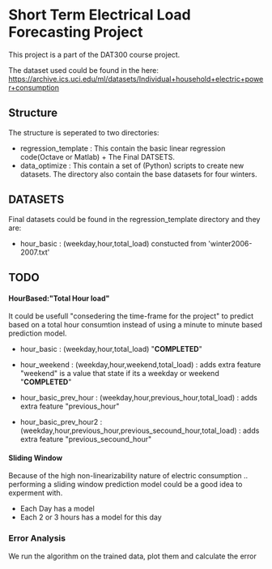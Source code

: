 # Short Term Electrical Load Forecasting Project
This project is a part of the DAT300 course project.

The dataset used could be found in the here:
<https://archive.ics.uci.edu/ml/datasets/Individual+household+electric+power+consumption>

## Structure
The structure is seperated to two directories:
- regression_template : This contain the basic linear regression code(Octave or Matlab) + The Final DATSETS.
- data_optimize : This contain a set of (Python) scripts to create new datasets. The directory also contain the base datasets for four winters.


## DATASETS
Final datasets could be found in the regression_template directory and they are:
- hour_basic : (weekday,hour,total_load) constucted from 'winter2006-2007.txt'

## TODO

#### HourBased:"Total Hour load"
It could be usefull "consedering the time-frame for the project" to predict based on a total hour consumtion instead of using a minute to minute based prediction model.
- hour_basic : (weekday,hour,total_load)   "**COMPLETED**"
- hour_weekend : (weekday,hour,weekend,total_load) : adds extra feature "weekend" is a value that state if its a weekday or weekend  "**COMPLETED**"

- hour_basic_prev_hour : (weekday,hour,previous_hour,total_load) : adds extra feature "previous_hour"
- hour_basic_prev_hour2 : (weekday,hour,previous_hour,previous_secound_hour,total_load) : adds extra feature "previous_secound_hour"

#### Sliding Window
Because of the high non-linearizability nature of electric consumption .. 
performing a sliding window prediction model could be a good idea to experment with.
- Each Day has a model
- Each 2 or 3 hours has a model for this day

### Error Analysis
We run the algorithm on the trained data, plot them and calculate the error
